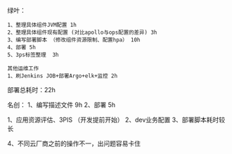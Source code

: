
绿叶：

```
1、整理具体组件JVM配置 1h
2、整理具体组件现有配置 (对比apollo与ops配置的差异) 3h
3、编写部署脚本 （修改组件资源限制、配置hpa） 10h
4、部署 5h
5、3ps标签整理  3h

其他运维工作
1、刷Jenkins JOB+部署Argo+elk+监控 2h
```

部署总耗时：22h


名创：
1、编写描述文件 9h
2、部署 5h


1、应用资源评估、3PIS （开发提前开始）
2、dev业务配置
3、部署脚本耗时较长

4、不同云厂商之前的操作不一，出问题容易卡住


